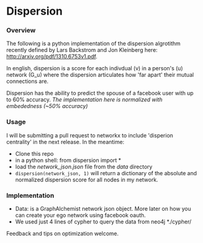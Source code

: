 Dispersion
==========
### Overview

The following is a python implementation of the dispersion algrotithm recently defined by 
Lars Backstrom and Jon Kleinberg here: http://arxiv.org/pdf/1310.6753v1.pdf.

In english, dispersion is a score for each indivdual (v) in a person's (u) network (G_u)
where the dispersion articulates how 'far apart' their mutual connections are.

Dispersion has the ability to predict the spouse of a facebook user with up to 60% accuracy.
*The implementation here is normalized with embededness (~50% accuracy)*

### Usage

I will be submitting a pull request to networkx to include 'disperion centrality' in the next
release.  In the meantime:

* Clone this repo
* in a python shell:
        from dispersion import *
* load the *network_json.json* file from the *data* directory
* `dispersion(network_json, 1)` will return a dictionary of the absolute and normalized dispersion score for all nodes in my network.

### Implementation
* Data: is a GraphAlchemist network json object.  More later on how you can create your ego network using facebook oauth.
* We used just 4 lines of cypher to query the data from neo4j *./cypher/

Feedback and tips on optimization welcome.

